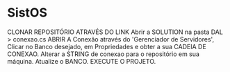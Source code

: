 # SistOS

CLONAR REPOSITÓRIO ATRAVÉS DO LINK
Abrir a SOLUTION na pasta DAL > conexao.cs
ABRIR A Conexão através do 'Gerenciador de Servidores', Clicar no Banco desejado, em Propriedades e obter a sua CADEIA DE CONEXAO.
Alterar a STRING de conexao para o repositório em sua máquina. Atualize o BANCO.
EXECUTE O PROJETO.
